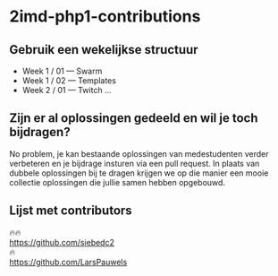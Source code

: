 # 2imd-php1-contributions

## Gebruik een wekelijkse structuur
- Week 1 / 01 — Swarm
- Week 1 / 02 — Templates
- Week 2 / 01 — Twitch
...

## Zijn er al oplossingen gedeeld en wil je toch bijdragen?
No problem, je kan bestaande oplossingen van medestudenten verder verbeteren en je bijdrage insturen via een pull request.
In plaats van dubbele oplossingen bij te dragen krijgen we op die manier een mooie collectie oplossingen die jullie samen hebben opgebouwd.

## Lijst met contributors
🔥🔥  
https://github.com/siebedc2  
🔥  
https://github.com/LarsPauwels
